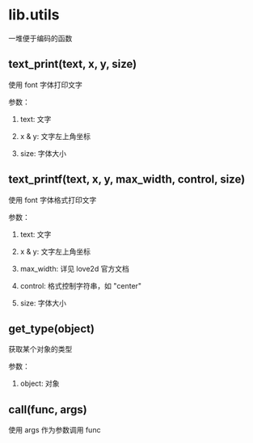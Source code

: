 # lib.utils

一堆便于编码的函数

## text\_print(text, x, y, size)

使用 font 字体打印文字

参数：

 1. text: 文字

 2. x & y: 文字左上角坐标

 3. size: 字体大小

## text\_printf(text, x, y, max\_width, control, size)

使用 font 字体格式打印文字

参数：

 1. text: 文字

 2. x & y: 文字左上角坐标

 3. max\_width: 详见 love2d 官方文档

 4. control: 格式控制字符串，如 "center"

 5. size: 字体大小

## get\_type(object)

获取某个对象的类型

参数：

 1. object: 对象

## call(func, args)

使用 args 作为参数调用 func

